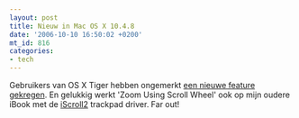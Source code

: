 ```yaml
---
layout: post
title: Nieuw in Mac OS X 10.4.8
date: '2006-10-10 16:50:02 +0200'
mt_id: 816
categories:
- tech
---
```

Gebruikers van OS X Tiger hebben ongemerkt <a href="http://daringfireball.net/2006/09/zoom_using_scroll_wheel">een nieuwe feature gekregen</a>. En gelukkig werkt 'Zoom Using Scroll Wheel' ook op mijn oudere iBook met de <a href="http://iscroll2.sourceforge.net/">iScroll2</a> trackpad driver. Far out!
